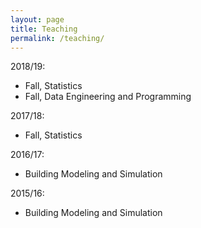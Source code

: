 ```yaml
---
layout: page
title: Teaching
permalink: /teaching/
---
```


2018/19:
* Fall, Statistics
* Fall, Data Engineering and Programming

2017/18:
* Fall, Statistics

2016/17:
* Building Modeling and Simulation

2015/16:
* Building Modeling and Simulation